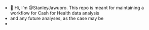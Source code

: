 - 👋 Hi, I’m @StanleyJawuoro. This repo is meant for maintaining a workflow for Cash for Health data analysis
- and any future analyses, as the case may be
- 
